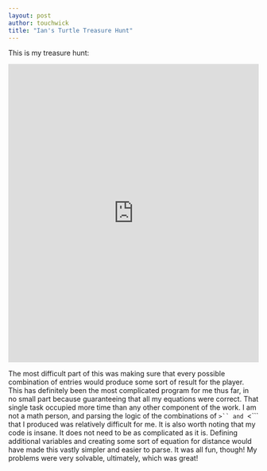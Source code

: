 ```yaml
---
layout: post
author: touchwick
title: "Ian's Turtle Treasure Hunt"
---
```

This is my treasure hunt:


<iframe src="https://trinket.io/embed/python/51f6aa92f3" width="100%" height="600" frameborder="0" marginwidth="0" marginheight="0" allowfullscreen></iframe>

The most difficult part of this was making sure that every possible combination of entries would produce some sort of result for the player. This has definitely been the most complicated program for me thus far, in no small part because guaranteeing that all my equations were correct. That single task occupied more time than any other component of the work. I am not a math person, and parsing the logic of the combinations of ```>`` and ```<``` that I produced was relatively difficult for me. 
It is also worth noting that my code is insane. It does not need to be as complicated as it is. Defining additional variables and creating some sort of equation for distance would have made this vastly simpler and easier to parse. It was all fun, though! My problems were very solvable, ultimately, which was great! 
